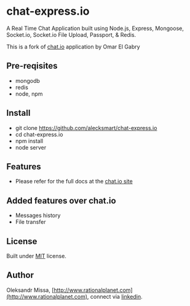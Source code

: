 # chat-express.io

A Real Time Chat Application built using Node.js, Express, Mongoose, Socket.io, Socket.io File Upload, Passport, & Redis.

This is a fork of [chat.io](https://raw.githubusercontent.com/OmarElGabry/chat.io) application by Omar El Gabry

## Pre-reqisites
+ mongodb
+ redis
+ node, npm

## Install
+ git clone https://github.com/alecksmart/chat-express.io
+ cd chat-express.io
+ npm install
+ node server


## Features
+ Please refer for the full docs at the [chat.io site](https://raw.githubusercontent.com/OmarElGabry/chat.io)

## Added features over chat.io
+ Messages history
+ File transfer

## License <a name="license"></a>
Built under [MIT](http://www.opensource.org/licenses/mit-license.php) license.

## Author <a name="auhtor"></a>
Oleksandr Missa, [http://www.rationalplanet.com](http://www.rationalplanet.com), connect via [linkedin](https://www.linkedin.com/in/alecksmart).
